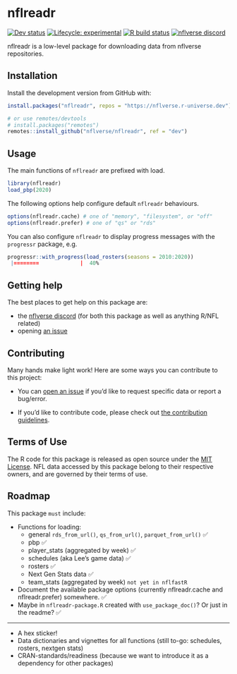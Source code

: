 
<!-- README.md is generated from README.Rmd. Please edit that file -->

# nflreadr

<!-- badges: start -->
<!-- [![CRAN status](https://img.shields.io/cran/v/nflreadr?style=flat-square&logo=R&label=CRAN)](https://CRAN.R-project.org/package=nflreadr)  -->
<!-- [![Codecov test coverage](https://img.shields.io/codecov/c/github/nflverse/nflreadr?label=codecov&style=flat-square&logo=codecov)](https://codecov.io/gh/nflverse/nflreadr?branch=main) -->

[![Dev
status](https://img.shields.io/github/r-package/v/nflverse/nflreadr/main?label=dev%20version&style=flat-square&logo=github)](https://nflreadr.nflverse.com/)
[![Lifecycle:
experimental](https://img.shields.io/badge/lifecycle-experimental-orange.svg?style=flat-square)](https://lifecycle.r-lib.org/articles/stages.html)
[![R build
status](https://img.shields.io/github/workflow/status/nflverse/nflreadr/R-CMD-check?label=R%20check&style=flat-square&logo=github)](https://github.com/nflverse/nflreadr/actions)
[![nflverse
discord](https://img.shields.io/discord/591914197219016707.svg?color=5865F2&label=nflverse%20discord&logo=discord&logoColor=5865F2&style=flat-square)](https://discord.com/invite/5Er2FBnnQa)

<!-- badges: end -->

nflreadr is a low-level package for downloading data from nflverse
repositories.

## Installation

Install the development version from GitHub with:

``` r
install.packages("nflreadr", repos = "https://nflverse.r-universe.dev")

# or use remotes/devtools
# install.packages("remotes")
remotes::install_github("nflverse/nflreadr", ref = "dev")
```

## Usage

The main functions of `nflreadr` are prefixed with load.

``` r
library(nflreadr)
load_pbp(2020)
```

The following options help configure default `nflreadr` behaviours.

``` r
options(nflreadr.cache) # one of "memory", "filesystem", or "off"
options(nflreadr.prefer) # one of "qs" or "rds"
```

You can also configure `nflreadr` to display progress messages with the
`progressr` package, e.g.

``` r
progressr::with_progress(load_rosters(seasons = 2010:2020))
 |========             |  40%
```

## Getting help

The best places to get help on this package are:

-   the [nflverse discord](https://discord.com/invite/5Er2FBnnQa) (for
    both this package as well as anything R/NFL related)
-   opening [an
    issue](https://github.com/nflverse/nflreadr/issues/new/choose)

## Contributing

Many hands make light work! Here are some ways you can contribute to
this project:

-   You can [open an
    issue](https://github.com/nflverse/nflreadr/issues/new/choose) if
    you’d like to request specific data or report a bug/error.

-   If you’d like to contribute code, please check out [the contribution
    guidelines](https://nflverse.github.io/nflreadr/CONTRIBUTING.html).

## Terms of Use

The R code for this package is released as open source under the [MIT
License](https://nflverse.github.io/nflreadr/LICENSE.html). NFL data
accessed by this package belong to their respective owners, and are
governed by their terms of use.

## Roadmap

This package `must` include:

-   Functions for loading:
    -   general `rds_from_url()`, `qs_from_url()`, `parquet_from_url()`
        ✅
    -   pbp ✅
    -   player\_stats (aggregated by week) ✅
    -   schedules (aka Lee’s game data) ✅
    -   rosters ✅
    -   Next Gen Stats data ✅
    -   team\_stats (aggregated by week) `not yet in nflfastR`
-   Document the available package options (currently nflreadr.cache and
    nflreadr.prefer) somewhere. ✅
-   Maybe in `nflreadr-package.R` created with `use_package_doc()`? Or
    just in the readme? ✅

------------------------------------------------------------------------

-   A hex sticker!
-   Data dictionaries and vignettes for all functions (still to-go:
    schedules, rosters, nextgen stats)
-   CRAN-standards/readiness (because we want to introduce it as a
    dependency for other packages)
